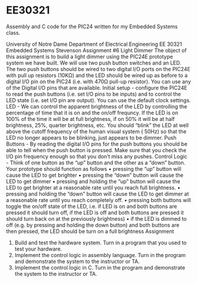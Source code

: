 # EE30321
Assembly and C code for the PIC24 written for my Embedded Systems class.

University of Notre Dame
Department of Electrical Engineering
EE 30321 Embedded Systems Stevenson
Assignment #6
Light Dimmer
The object of this assignment is to build a light dimmer using the PIC24E prototype system
we have built. We will use two push button switches and an LED. The two push buttons should be
wired to two digital I/O ports on the PIC24E with pull up resistors (10KΩ) and the LED should
be wired up as before to a digital I/O pin on the PIC24 (i.e. with 470Ω pull-up resistor). You can
use any of the Digital I/O pins that are available.
Initial setup - configure the PIC24E to read the push buttons (i.e. set I/O pins to be inputs)
and to control the LED state (i.e. set I/O pin are output). You can use the default clock settings.
LED - We can control the apparent brightness of the LED by controlling the percentage of
time that it is on and the on/off frequncy. If the LED is on 100% of the time it will be at full
brightness, if on 50% it will be at half brightness, 25%, quarter brightness, etc. You should “blink”
the LED at well above the cutoff frequency of the human visual system ( 50Hz) so that the LED
no longer appears to be blinking, just appears to be dimmer.
Push Buttons - By reading the digital I/O pins for the push buttons you should be able to
tell when the push button is pressed. Make sure that you check the I/O pin frequency enough so
that you don’t miss any pushes.
Control Logic - Think of one button as the “up” button and the other as a “down” button.
Your prototype should function as follows
• pressing the “up” button will cause the LED to get brighter
• pressing the “down” button will cause the LED to get dimmer
• pressing and holding the “up” button will cause the LED to get brighter at a reasonable rate
until you reach full brightness.
• pressing and holding the “down” button will cause the LED to get dimmer at a reasonable
rate until you reach completely off.
• pressing both buttons will toggle the on/off state of the LED, i.e. if LED is on and both
buttons are pressed it should turn off, if the LED is off and both buttons are pressed it
should turn back on at the previously brightness)
• if the LED is dimmed to off (e.g. by pressing and holding the down button) and both buttons
are then pressed, the LED should be turn on a full brightness
Assignment
1. Build and test the hardware system. Turn in a program that you used to test your hardware.
2. Implement the control logic in assembly language. Turn in the program and demonstrate the
system to the instructor or TA.
3. Implement the control logic in C. Turn in the program and demonstrate the system to the
instructor or TA.
